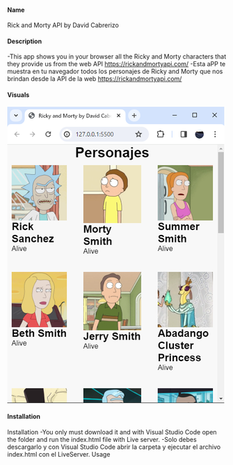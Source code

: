 #### Name
Rick and Morty API by David Cabrerizo

#### Description
-This app shows you in your browser all the Ricky and Morty characters that they provide us from the web API https://rickandmortyapi.com/
-Esta aPP te muestra en tu navegador todos los personajes de Ricky and Morty que nos brindan desde la API  de la web https://rickandmortyapi.com/

#### Visuals
![](https://github.com/DavidCabrerizo/Ejercicio4-ConsumirAPIconFetch/blob/main/RickAndMorty.png)

#### Installation
Installation
-You only must download it and with Visual Studio Code open the folder and run the index.html file with Live server.
-Solo debes descargarlo y con Visual Studio Code abrir la carpeta y ejecutar el archivo index.html con el  LiveServer.
Usage
